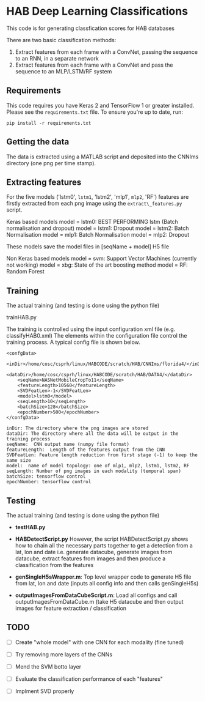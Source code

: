 # HAB Deep Learning Classifications

This code is for generating classfication scores for HAB databases

There are two basic classification methods:

1. Extract features from each frame with a ConvNet, passing the sequence to an RNN, in a separate network
2. Extract features from each frame with a ConvNet and pass the sequence to an MLP/LSTM/RF system

## Requirements

This code requires you have Keras 2 and TensorFlow 1 or greater installed. Please see the `requirements.txt` file. To ensure you're up to date, run:

`pip install -r requirements.txt`

## Getting the data

The data is extracted using a MATLAB script and deposited into the CNNIms
directory (one png per time stamp).

## Extracting features

For the five models ('lstm0', `lstm1`, 'lstm2', 'mlp1', `mlp2`, 'RF') features are firstly extracted from each png image using the 
`extract\_features.py` script. 

Keras based models
model = lstm0: BEST PERFORMING lstm (Batch normalisation and dropout)
model = lstm1: Dropout
model = lstm2: Batch Normalisation
model = mlp1:  Batch Normalisation
model = mlp2:  Dropout

These models save the model files in [seqName + model] H5 file

Non Keras based models
model = svm: Support Vector Machines (currently not working)
model = xbg: State of the art boosting method
model = RF:  Random Forest


## Training

The actual training (and testing is done using the python file)

trainHAB.py

The training is controlled using the input configuration xml file (e.g. classifyHAB0.xml)
The elements within the configuration file control the training process.  A typical config file is shown below.


```
<confgData>
	<inDir>/home/cosc/csprh/linux/HABCODE/scratch/HAB/CNNIms/florida4/</inDir>
	<dataDir>/home/cosc/csprh/linux/HABCODE/scratch/HAB/DATA4/</dataDir>
	<seqName>NASNetMobileCropTo11</seqName>
	<featureLength>10560</featureLength>
	<SVDFeatLen>-1</SVDFeatLen>
	<model>lstm0</model>
	<seqLength>10</seqLength>
	<batchSize>128</batchSize>
	<epochNumber>500</epochNumber>
</confgData>
```

```
inDir: The directory where the png images are stored
dataDir: The directory where all the data will be output in the training process
seqName:  CNN output name (numpy file format)
featureLength:  Length of the features output from the CNN
SVDFeatLen: Feature length reduction from first stage (-1) to keep the same size
model:  name of model topology: one of mlp1, mlp2, lstm1, lstm2, RF
seqLength: Number of png images in each modality (temporal span)
batchSize: tensorflow control
epochNumber: tensorflow control
```

## Testing

The actual training (and testing is done using the python file)

* **testHAB.py**

* **HABDetectScript.py**   However, the script HABDetectScript.py shows how to chain all the necessary
parts together to get a detection from a lat, lon and date 
i.e. generate datacube, generate images from datacube, extract
features from images and then produce a classification from the features


* **genSingleH5sWrapper.m**: Top level wrapper code to generate H5 file from 
lat, lon and date (inputs all config info and then calls genSingleH5s)

* **outputImagesFromDataCubeScript.m**: Load all configs and call
  outputImagesFromDataCube.m (take H5 datacube and then output images for
feature extraction / classification 

## TODO

- [ ] Create "whole model" with one CNN for each modality (fine tuned)
- [ ] Try removing more layers of the CNNs
- [ ] Mend the SVM botto layer
- [ ] Evaluate the classification performance of each "features"
- [ ] Implment SVD properly

